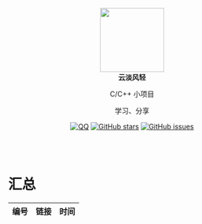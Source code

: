 <p align="center">
  <a href="https://mehoon.com">
    <img src="https://blog.mehoon.com/wp-content/uploads/2021/06/cropped-avatar.jpg" width="130" />
  </a>
  <br />
  <b>云淡风轻</b>
  <p align="center">C/C++ 小项目</p>
  <p align="center">学习、分享</p>
  
  <p align="center">
  <a href="https://github.com/haohaizhi/haohaizhi.github.io/blob/main/assets/qq.jpg">
  <img src="https://img.shields.io/badge/Talk-QQ-brightgreen.svg?style=popout-square" alt="QQ"></a>
  <a href="https://github.com/haohaizhi/c_projects/stargazers">
  <img src="https://img.shields.io/github/stars/haohaizhi/c_projects.svg?style=popout-square" alt="GitHub stars"></a>
  <a href="https://github.com/haohaizhi/c_projects/issues">
  <img src="https://img.shields.io/github/issues/haohaizhi/c_projects.svg?style=popout-square" alt="GitHub issues"></a>
</p>


<br />
<br />

# 汇总
|编号|链接|时间|
| :--:| :--: | :--: |
